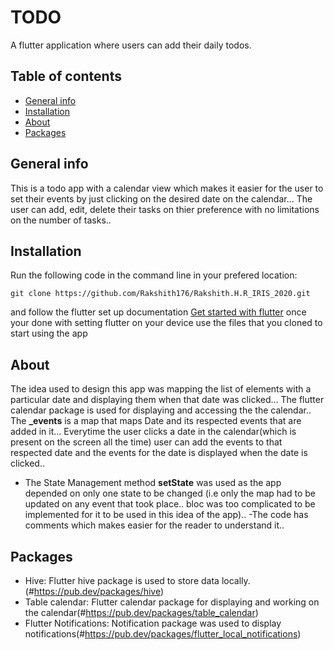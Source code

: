 # TODO
A flutter application where users can add their daily todos.

## Table of contents
* [General info](#general-info)
* [Installation](#installation)
* [About](#about)
* [Packages](#packages)



## General info
This is a todo app with a calendar view which makes it easier for the user to set their events by just clicking on the desired date on the calendar...
The user can add, edit, delete their tasks on thier preference with no limitations on the number of tasks..


## Installation
Run the following code in the command line in your prefered location:
```
git clone https://github.com/Rakshith176/Rakshith.H.R_IRIS_2020.git
```
and follow the flutter set up documentation [Get started with flutter](https://flutter.dev/docs/get-started/install)
once your done with setting flutter on your device use the files that you cloned to start using the app


## About
The idea used to design this app was mapping the list of elements with a particular date and displaying them when that date was clicked...
The flutter calendar package is used for displaying and accessing the the calendar..
The **_events** is a map that maps Date and its respected events that are added in it...
Everytime the user clicks a date in the calendar(which is present on the screen all the time) user can add the events to that respected date and the events for the date is displayed when the date is clicked..
- The State Management method **setState** was used as the app depended on only one state to be changed (i.e only the map had to be updated on any event that took place.. bloc was too complicated to be implemented for it to be used in this idea of the app)..
-The code has comments which makes easier for the reader to understand it..


## Packages
- Hive: Flutter hive package is used to store data locally.(#https://pub.dev/packages/hive)
- Table calendar: Flutter calendar package for displaying and working on the calendar(#https://pub.dev/packages/table_calendar)
- Flutter Notifications: Notification package was used to display notifications(#https://pub.dev/packages/flutter_local_notifications)








